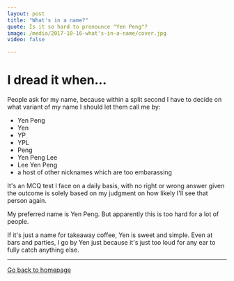 ```yaml
---
layout: post
title: "What's in a name?"
quote: Is it so hard to pronounce "Yen Peng"?
image: /media/2017-10-16-what's-in-a-name/cover.jpg
video: false

---
```

# I dread it when...

People ask for my name, because within a split second I have to decide on what variant of my name I should let them call me by:

* Yen Peng
* Yen
* YP
* YPL
* Peng
* Yen Peng Lee
* Lee Yen Peng
* a host of other nicknames which are too embarassing

It's an MCQ test I face on a daily basis, with no right or wrong answer given the outcome is solely based on my judgment on how likely I'll see that person again. 

My preferred name is Yen Peng. But apparently this is too hard for a lot of people.

If it's just a name for takeaway coffee, Yen is sweet and simple. Even at bars and parties, I go by Yen just because it's just too loud for any ear to fully catch anything else. 


-----
[Go back to homepage](http://yenpeng.github.io/)
